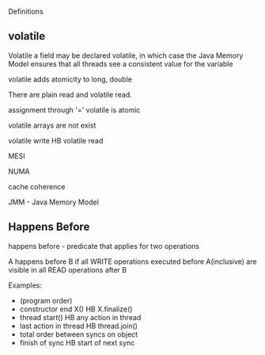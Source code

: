 Definitions

## volatile

Volatile a field may be declared volatile, in which case the Java Memory Model ensures that all threads see a consistent value for the variable

volatile adds atomicity to long, double

There are plain read and volatile read.

assignment through '='  volatile is atomic

volatile arrays are not exist

volatile write HB volatile read

MESI

NUMA

cache coherence

JMM - Java Memory Model

## Happens Before

happens before - predicate that applies for two operations

A happens before B if all WRITE operations executed before A(inclusive) are visible in all READ operations after B 

Examples:

- (program order)
- constructor end X() HB X.finalize()
- thread start() HB any action in thread
- last action in thread HB thread.join()
- total order between syncs on object
- finish of sync HB start of next sync
